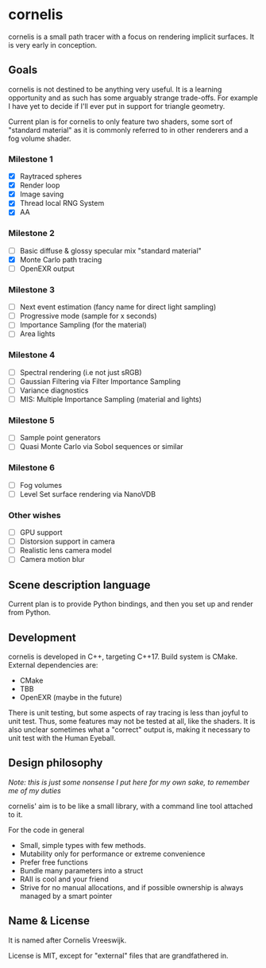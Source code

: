 # cornelis
cornelis is a small path tracer with a focus on rendering implicit surfaces. It is very early in conception.

## Goals
cornelis is not destined to be anything very useful. It is a learning opportunity and as such has some arguably strange trade-offs. For example I have yet to decide if I'll ever put in support for triangle geometry.

Current plan is for cornelis to only feature two shaders, some sort of "standard material" as it is commonly referred to in other renderers and a fog volume shader. 

### Milestone 1
 - [x] Raytraced spheres
 - [x] Render loop
 - [x] Image saving
 - [x] Thread local RNG System
 - [x] AA

### Milestone 2
 - [ ] Basic diffuse & glossy specular mix "standard material"
 - [X] Monte Carlo path tracing
 - [ ] OpenEXR output 

### Milestone 3
 - [ ] Next event estimation (fancy name for direct light sampling)
 - [ ] Progressive mode (sample for x seconds)
 - [ ] Importance Sampling (for the material)
 - [ ] Area lights

### Milestone 4
 - [ ] Spectral rendering (i.e not just sRGB)
 - [ ] Gaussian Filtering via Filter Importance Sampling
 - [ ] Variance diagnostics
 - [ ] MIS: Multiple Importance Sampling (material and lights)

### Milestone 5
 - [ ] Sample point generators
 - [ ] Quasi Monte Carlo via Sobol sequences or similar 
  
### Milestone 6
 - [ ] Fog volumes
 - [ ] Level Set surface rendering via NanoVDB

### Other wishes
 - [ ] GPU support
 - [ ] Distorsion support in camera
 - [ ] Realistic lens camera model
 - [ ] Camera motion blur

## Scene description language
Current plan is to provide Python bindings, and then you set up and render from Python.

## Development
cornelis is developed in C++, targeting C++17. Build system is CMake. External dependencies are:
 - CMake
 - TBB
 - OpenEXR (maybe in the future)

There is unit testing, but some aspects of ray tracing is less than joyful to unit test. Thus, some features may not be tested at all, like the shaders. It is also unclear sometimes what a "correct" output is, making it necessary to unit test with the Human Eyeball.

## Design philosophy
*Note: this is just some nonsense I put here for my own sake, to remember me of my duties*

cornelis' aim is to be like a small library, with a command line tool attached to it. 

For the code in general
- Small, simple types with few methods.
- Mutability only for performance or extreme convenience
- Prefer free functions
- Bundle many parameters into a struct
- RAII is cool and your friend
- Strive for no manual allocations, and if possible ownership is always managed by a smart pointer

## Name & License
It is named after Cornelis Vreeswijk. 

License is MIT, except for "external" files that are grandfathered in.
